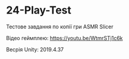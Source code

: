 # 24-Play-Test
Тестове завдання по копії гри ASMR Slicer

Відео геймплею: https://youtu.be/WtmrSTj1c6k

Весрія Unity: 2019.4.37
